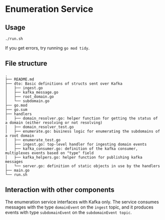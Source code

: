 # Enumeration Service

## Usage

```
./run.sh
```

If you get errors, try running `go mod tidy`.

## File structure

```
.
├── README.md
├── dto: Basic definitions of structs sent over Kafka
│   ├── ingest.go
│   ├── kafka_message.go
│   ├── root_domain.go
│   └── subdomain.go
├── go.mod
├── go.sum
├── handlers
│   ├── domain_resolver.go: helper function for getting the status of a domain (either resolving or not resolving)
│   ├── domain_resolver_test.go
│   ├── enumerate.go: business logic for enumerating the subdomains of a root domain
│   ├── enumerate_test.go
│   ├── ingest.go: top-level handler for ingesting domain events
│   ├── kafka_consumer.go: definition of the kafka consumer, multiplexes events based on "type" field
│   ├── kafka_helpers.go: helper function for publishing kafka messages
│   └── server.go: definition of static objects in use by the handlers
├── main.go
└── run.sh
```

## Interaction with other components

The enumeration service interfaces with Kafka only. The service consumes messages with the type `domainEvent` on the `ingest` topic, and it produces events with type `subdomainEvent` on the `subdomainEvent topic`.